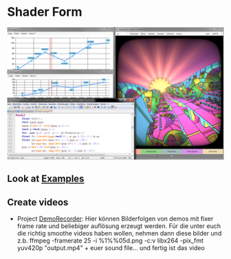 # Shader Form
![ShaderForm](ShaderForm.png)

## Look at [Examples](https://github.com/danielscherzer/ACG-shader)

## Create videos
+ Project [DemoRecorder](/src/DemoRecorder): Hier können Bilderfolgen von demos mit fixer frame rate und beliebiger auflösung erzeugt werden. Für die unter euch die richtig smoothe videos haben wollen, nehmen dann diese bilder und z.b. ffmpeg  -framerate 25 -i %1\%%05d.png -c:v libx264 -pix_fmt yuv420p "output.mp4" + euer sound file... und fertig ist das video